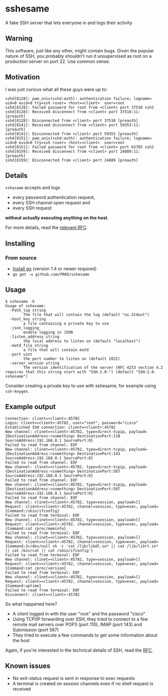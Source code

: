 # sshesame
A fake SSH server that lets everyone in and logs their activity

## Warning
This software, just like any other, might contain bugs. Given the popular nature of SSH, you probably shouldn't run it unsupervised as root on a production server on port 22. Use common sense.

## Motivation
I was just curious what all these guys were up to:
```
sshd[8128]: pam_unix(sshd:auth): authentication failure; logname= uid=0 euid=0 tty=ssh ruser= rhost=<client>  user=root
sshd[8128]: Failed password for root from <client> port 37510 ssh2
sshd[8128]: Received disconnect from <client> port 37510:11:  [preauth]
sshd[8128]: Disconnected from <client> port 37510 [preauth]
sshd[8141]: Received disconnect from <client> port 59353:11:  [preauth]
sshd[8141]: Disconnected from <client> port 59353 [preauth]
sshd[8151]: pam_unix(sshd:auth): authentication failure; logname= uid=0 euid=0 tty=ssh ruser= rhost=<client>  user=root
sshd[8151]: Failed password for root from <client> port 63785 ssh2
sshd[8159]: Received disconnect from <client> port 24889:11:  [preauth]
sshd[8159]: Disconnected from <client> port 24889 [preauth]
```

## Details
`sshesame` accepts and logs
* every password authentication request,
* every SSH channel open request and
* every SSH request

**without actually executing anything on the host**.

For more details, read the [relevant RFC](https://tools.ietf.org/html/rfc4254).

## Installing
### From source
* [Install go](https://golang.org/doc/install) (version 1.4 or newer required)
* `go get -u github.com/PRKD/sshesame`

## Usage
```
$ sshesame -h
Usage of sshesame:
  -Path_log string
    	The file that will contain the log (default "os.Stdout")
  -host_key string
    	a file containing a private key to use
  -json_logging
    	enable logging in JSON
  -listen_address string
    	the local address to listen on (default "localhost")
  -motd_file string
    	a file that will contain motd
  -port uint
    	the port number to listen on (default 2022)
  -server_version string
    	The version identification of the server (RFC 4253 section 4.2 requires that this string start with "SSH-2.0-") (default "SSH-2.0-sshesame")

```
Consider creating a private key to use with sshesame, for example using `ssh-keygen`.

## Example output
```
Connection: client=<client>:45782
Login: client=<client>:45782, user="root", password="cisco"
Established SSH connection: client=<client>:45782
New channel: clinet=<client>:45782, type=direct-tcpip, payload={DestinationAddress:<something> DestinationPort:110 SourceAddress:192.168.0.1 SourcePort:0}
Failed to read from channel: EOF
New channel: clinet=<client>:45782, type=direct-tcpip, payload={DestinationAddress:<something> DestinationPort:143 SourceAddress:192.168.0.1 SourcePort:0}
Failed to read from channel: EOF
New channel: clinet=<client>:45782, type=direct-tcpip, payload={DestinationAddress:<something> DestinationPort:587 SourceAddress:192.168.0.1 SourcePort:0}
Failed to read from channel: EOF
New channel: clinet=<client>:45782, type=direct-tcpip, payload={DestinationAddress:<something> DestinationPort:587 SourceAddress:192.168.0.1 SourcePort:0}
Failed to read from channel: EOF
New channel: clinet=<client>:45782, type=session, payload=[]
Request: client=<client>:45782, channel=session, type=exec, payload={Command:/sbin/ifconfig}
Failed to read from terminal: EOF
New channel: clinet=<client>:45782, type=session, payload=[]
Request: client=<client>:45782, channel=session, type=exec, payload={Command:cat /proc/meminfo}
Failed to read from terminal: EOF
New channel: clinet=<client>:45782, type=session, payload=[]
Request: client=<client>:45782, channel=session, type=exec, payload={Command:2>/dev/null sh -c 'cat /lib/libdl.so* || cat /lib/librt.so* || cat /bin/cat || cat /sbin/ifconfig'}
Failed to read from terminal: EOF
New channel: clinet=<client>:45782, type=session, payload=[]
Request: client=<client>:45782, channel=session, type=exec, payload={Command:cat /proc/version}
Failed to read from terminal: EOF
New channel: clinet=<client>:45782, type=session, payload=[]
Request: client=<client>:45782, channel=session, type=exec, payload={Command:uptime}
Failed to read from terminal: EOF
Disconnect: client=<client>:45782
```
So what happened here?
* A client logged in with the user "root" and the password "cisco"
* Using TCP/IP forwarding over SSH, they tried to connect to a few remote mail servers over POP3 (port 110), IMAP (port 143) and Submission (port 587)
* They tried to execute a few commands to get some information about the host

Again, if you're interested in the technical details of SSH, read the [RFC](https://tools.ietf.org/html/rfc4254).

## Known issues
* No exit-status request is sent in response to exec requests
* A terminal is created on session channels even if no shell request is received
